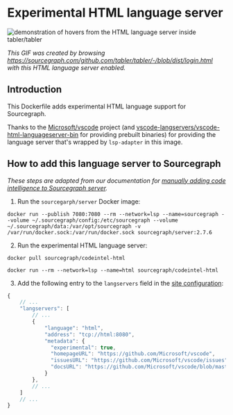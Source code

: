 # Experimental HTML language server 

![demonstration of hovers from the HTML language server inside tabler/tabler](https://cl.ly/1W2a1u2n3H0N/Screen%20Recording%202018-05-07%20at%2005.23%20PM.gif)

*This GIF was created by browsing https://sourcegraph.com/github.com/tabler/tabler/-/blob/dist/login.html with this HTML language server enabled.*

## Introduction

This Dockerfile adds experimental HTML language support for Sourcegraph. 

Thanks to the [Microsoft/vscode](https://github.com/Microsoft/vscode/) project (and [vscode-langservers/vscode-html-languageserver-bin](https://github.com/vscode-langservers/vscode-html-languageserver-bin) for providing prebuilt binaries) for providing the language server that's wrapped by `lsp-adapter` in this image.

## How to add this language server to Sourcegraph

*These steps are adapted from our documentation for [manually adding code intelligence to Sourcegraph server](https://about.sourcegraph.com/docs/code-intelligence/install-manual/).*

1. Run the `sourcegarph/server` Docker image: 

```shell
docker run --publish 7080:7080 --rm --network=lsp --name=sourcegraph --volume ~/.sourcegraph/config:/etc/sourcegraph --volume ~/.sourcegraph/data:/var/opt/sourcegraph -v /var/run/docker.sock:/var/run/docker.sock sourcegraph/server:2.7.6
```

2. Run the experimental HTML language server:

  ```shell
  docker pull sourcegraph/codeintel-html

  docker run --rm --network=lsp --name=html sourcegraph/codeintel-html
  ```

3. Add the following entry to the `langservers` field in the [site configuration](https://about.sourcegraph.com/docs/config):

  ```js
  {
      // ...
      "langservers": [
          // ...
          {
              "language": "html",
              "address": "tcp://html:8080",
              "metadata": {
                "experimental": true,
                "homepageURL": "https://github.com/Microsoft/vscode", 
                "issuesURL": "https://github.com/Microsoft/vscode/issues", 
                "docsURL": "https://github.com/Microsoft/vscode/blob/master/README.md"
              }
          },
          // ...
      ]
      // ...
  }
  ```
